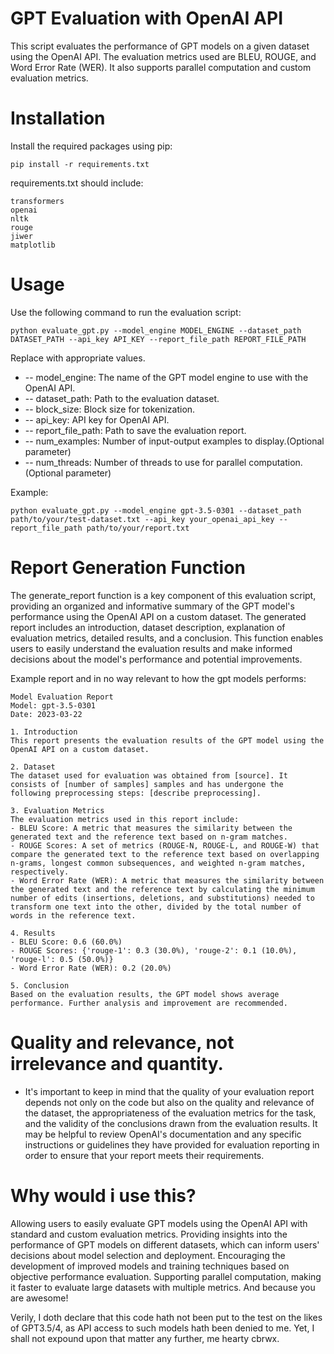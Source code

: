 # GPT Evaluation with OpenAI API
This script evaluates the performance of GPT models on a given dataset using the OpenAI API. The evaluation metrics used are BLEU, ROUGE, and Word Error Rate (WER). It also supports parallel computation and custom evaluation metrics.

# Installation
Install the required packages using pip:

```
pip install -r requirements.txt
```
requirements.txt should include:
```
transformers
openai
nltk
rouge
jiwer
matplotlib
```
# Usage
Use the following command to run the evaluation script:
```
python evaluate_gpt.py --model_engine MODEL_ENGINE --dataset_path DATASET_PATH --api_key API_KEY --report_file_path REPORT_FILE_PATH
```
Replace with appropriate values.
- -- model_engine: The name of the GPT model engine to use with the OpenAI API.
- -- dataset_path: Path to the evaluation dataset.
- -- block_size: Block size for tokenization.
- -- api_key: API key for OpenAI API.
- -- report_file_path: Path to save the evaluation report.
- -- num_examples: Number of input-output examples to display.(Optional parameter)
- -- num_threads: Number of threads to use for parallel computation.(Optional parameter)

Example:
```
python evaluate_gpt.py --model_engine gpt-3.5-0301 --dataset_path path/to/your/test-dataset.txt --api_key your_openai_api_key --report_file_path path/to/your/report.txt
```
# Report Generation Function
The generate_report function is a key component of this evaluation script, providing an organized and informative summary of the GPT model's performance using the OpenAI API on a custom dataset. The generated report includes an introduction, dataset description, explanation of evaluation metrics, detailed results, and a conclusion. This function enables users to easily understand the evaluation results and make informed decisions about the model's performance and potential improvements.

Example report and in no way relevant to how the gpt models performs:
```
Model Evaluation Report
Model: gpt-3.5-0301
Date: 2023-03-22

1. Introduction
This report presents the evaluation results of the GPT model using the OpenAI API on a custom dataset.

2. Dataset
The dataset used for evaluation was obtained from [source]. It consists of [number of samples] samples and has undergone the following preprocessing steps: [describe preprocessing].

3. Evaluation Metrics
The evaluation metrics used in this report include:
- BLEU Score: A metric that measures the similarity between the generated text and the reference text based on n-gram matches.
- ROUGE Scores: A set of metrics (ROUGE-N, ROUGE-L, and ROUGE-W) that compare the generated text to the reference text based on overlapping n-grams, longest common subsequences, and weighted n-gram matches, respectively.
- Word Error Rate (WER): A metric that measures the similarity between the generated text and the reference text by calculating the minimum number of edits (insertions, deletions, and substitutions) needed to transform one text into the other, divided by the total number of words in the reference text.

4. Results
- BLEU Score: 0.6 (60.0%)
- ROUGE Scores: {'rouge-1': 0.3 (30.0%), 'rouge-2': 0.1 (10.0%), 'rouge-l': 0.5 (50.0%)}
- Word Error Rate (WER): 0.2 (20.0%)

5. Conclusion
Based on the evaluation results, the GPT model shows average performance. Further analysis and improvement are recommended.
```
# Quality and relevance, not irrelevance and quantity.
- It's important to keep in mind that the quality of your evaluation report depends not only on the code but also on the quality and relevance of the dataset, the appropriateness of the evaluation metrics for the task, and the validity of the conclusions drawn from the evaluation results. It may be helpful to review OpenAI's documentation and any specific instructions or guidelines they have provided for evaluation reporting in order to ensure that your report meets their requirements.

# Why would i use this?
Allowing users to easily evaluate GPT models using the OpenAI API with standard and custom evaluation metrics.
Providing insights into the performance of GPT models on different datasets, which can inform users' decisions about model selection and deployment.
Encouraging the development of improved models and training techniques based on objective performance evaluation.
Supporting parallel computation, making it faster to evaluate large datasets with multiple metrics. And because you are awesome!

Verily, I doth declare that this code hath not been put to the test on the likes of GPT3.5/4, as API access to such models hath been denied to me. Yet, I shall not expound upon that matter any further, me hearty cbrwx.
